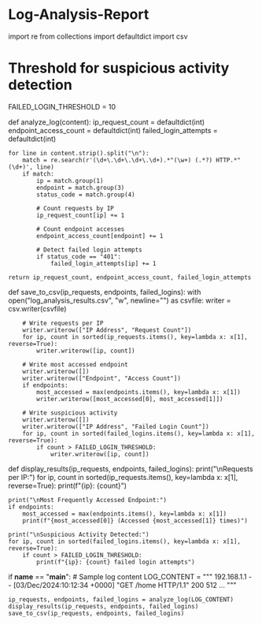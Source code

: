 # Log-Analysis-Report
import re
from collections import defaultdict
import csv

# Threshold for suspicious activity detection
FAILED_LOGIN_THRESHOLD = 10

def analyze_log(content):
    ip_request_count = defaultdict(int)
    endpoint_access_count = defaultdict(int)
    failed_login_attempts = defaultdict(int)

    for line in content.strip().split("\n"):
        match = re.search(r'(\d+\.\d+\.\d+\.\d+).*"(\w+) (.*?) HTTP.*" (\d+)', line)
        if match:
            ip = match.group(1)
            endpoint = match.group(3)
            status_code = match.group(4)

            # Count requests by IP
            ip_request_count[ip] += 1

            # Count endpoint accesses
            endpoint_access_count[endpoint] += 1

            # Detect failed login attempts
            if status_code == "401":
                failed_login_attempts[ip] += 1

    return ip_request_count, endpoint_access_count, failed_login_attempts

def save_to_csv(ip_requests, endpoints, failed_logins):
    with open("log_analysis_results.csv", "w", newline="") as csvfile:
        writer = csv.writer(csvfile)

        # Write requests per IP
        writer.writerow(["IP Address", "Request Count"])
        for ip, count in sorted(ip_requests.items(), key=lambda x: x[1], reverse=True):
            writer.writerow([ip, count])

        # Write most accessed endpoint
        writer.writerow([])
        writer.writerow(["Endpoint", "Access Count"])
        if endpoints:
            most_accessed = max(endpoints.items(), key=lambda x: x[1])
            writer.writerow([most_accessed[0], most_accessed[1]])

        # Write suspicious activity
        writer.writerow([])
        writer.writerow(["IP Address", "Failed Login Count"])
        for ip, count in sorted(failed_logins.items(), key=lambda x: x[1], reverse=True):
            if count > FAILED_LOGIN_THRESHOLD:
                writer.writerow([ip, count])

def display_results(ip_requests, endpoints, failed_logins):
    print("\nRequests per IP:")
    for ip, count in sorted(ip_requests.items(), key=lambda x: x[1], reverse=True):
        print(f"{ip}: {count}")

    print("\nMost Frequently Accessed Endpoint:")
    if endpoints:
        most_accessed = max(endpoints.items(), key=lambda x: x[1])
        print(f"{most_accessed[0]} (Accessed {most_accessed[1]} times)")

    print("\nSuspicious Activity Detected:")
    for ip, count in sorted(failed_logins.items(), key=lambda x: x[1], reverse=True):
        if count > FAILED_LOGIN_THRESHOLD:
            print(f"{ip}: {count} failed login attempts")

if __name__ == "__main__":
    # Sample log content
    LOG_CONTENT = """
    192.168.1.1 - - [03/Dec/2024:10:12:34 +0000] "GET /home HTTP/1.1" 200 512
    ...
    """

    ip_requests, endpoints, failed_logins = analyze_log(LOG_CONTENT)
    display_results(ip_requests, endpoints, failed_logins)
    save_to_csv(ip_requests, endpoints, failed_logins)
